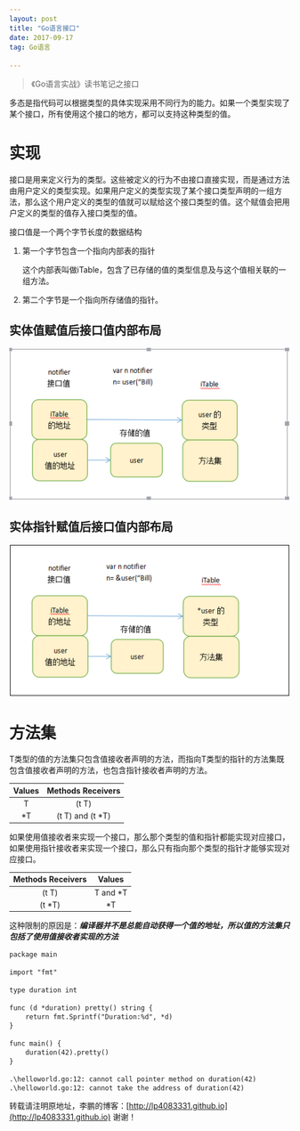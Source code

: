 ```yaml
---
layout: post
title: "Go语言接口"
date: 2017-09-17 
tag: Go语言 

---
```


> 《Go语言实战》读书笔记之接口

多态是指代码可以根据类型的具体实现采用不同行为的能力。如果一个类型实现了某个接口，所有使用这个接口的地方，都可以支持这种类型的值。


# 实现

接口是用来定义行为的类型。这些被定义的行为不由接口直接实现，而是通过方法由用户定义的类型实现。如果用户定义的类型实现了某个接口类型声明的一组方法，那么这个用户定义的类型的值就可以赋给这个接口类型的值。这个赋值会把用户定义的类型的值存入接口类型的值。

接口值是一个两个字节长度的数据结构

1. 第一个字节包含一个指向内部表的指针

   这个内部表叫做iTable，包含了已存储的值的类型信息及与这个值相关联的一组方法。

2. 第二个字节是一个指向所存储值的指针。

## 实体值赋值后接口值内部布局

![img](images/posts/markdown/值赋值.png)

## 实体指针赋值后接口值内部布局

![img](images/posts/markdown/引用赋值.png)



# 方法集

T类型的值的方法集只包含值接收者声明的方法，而指向T类型的指针的方法集既包含值接收者声明的方法，也包含指针接收者声明的方法。

| Values | Methods Receivers |
| :----: | :---------------: |
|   T    |       (t T)       |
|   *T   | (t T) and (t *T)  |



如果使用值接收者来实现一个接口，那么那个类型的值和指针都能实现对应接口，如果使用指针接收者来实现一个接口，那么只有指向那个类型的指针才能够实现对应接口。

| Methods Receivers |  Values  |
| :---------------: | :------: |
|       (t T)       | T and *T |
|      (t *T)       |    *T    |



这种限制的原因是：***编译器并不是总能自动获得一个值的地址，所以值的方法集只包括了使用值接收者实现的方法***

```
package main

import "fmt"

type duration int

func (d *duration) pretty() string {
    return fmt.Sprintf("Duration:%d", *d)
}

func main() {
    duration(42).pretty()
}

.\helloworld.go:12: cannot call pointer method on duration(42)
.\helloworld.go:12: cannot take the address of duration(42)
```

转载请注明原地址，李鹏的博客：[http://lp4083331.github.io](http://lp4083331.github.io) 谢谢！